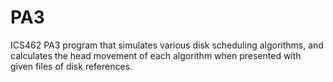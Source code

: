 PA3
===

ICS462 PA3 program that simulates various disk scheduling algorithms, and calculates the head movement of each algorithm when presented with given files of disk references.
